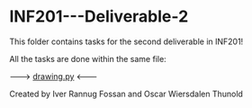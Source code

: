 # INF201---Deliverable-2

This folder contains tasks for the second deliverable in INF201!

All the tasks are done within the same file:

---> [drawing.py](drawing.py) <---


Created by Iver Rannug Fossan and Oscar Wiersdalen Thunold
